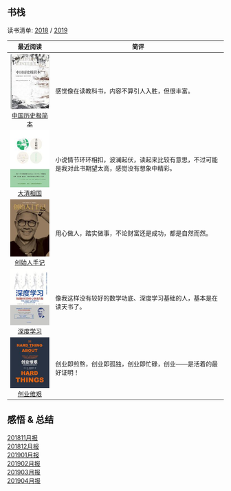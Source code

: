 ## 书栈

读书清单: [2018](./2018/README.md) / [2019](./2019/README.md)

|                         最近阅读                            |                       简评                             |
|:----------------------------------------------------------:|--------------------------------------------------------|
|[![](./pic/0026.jpg)<br>中国历史极简本](./2019/中国历史极简本.md)| 感觉像在读教科书，内容不算引人入胜，但很丰富。                 |
|[![](./pic/0025.jpg)<br>大清相国](./2019/大清相国.md)          | 小说情节环环相扣，波澜起伏，读起来比较有意思，不过可能是我对此书期望太高，感觉没有想象中精彩。|
|[![](./pic/0024.jpg)<br>创始人手记](./2019/创始人手记.md)      | 用心做人，踏实做事，不论财富还是成功，都是自然而然。            |
|[![](./pic/0023.jpg)<br>深度学习](./2019/深度学习.md)          | 像我这样没有较好的数学功底、深度学习基础的人，基本是在读天书了。 |
|[![](./pic/0022.jpg)<br>创业维艰](./2019/创业维艰.md)          | 创业即煎熬，创业即孤独，创业即忙碌，创业——是活着的最好证明！    |

## 感悟 & 总结
[201811月报](./ARTS-201811月报.md)  
[201812月报](./ARTS-201812月报.md)  
[201901月报](./ARTS-201901月报.md)  
[201902月报](./ARTS-201902.md)  
[201903月报](./ARTS-201903.md)  
[201904月报](./ARTS-201904.md)  
